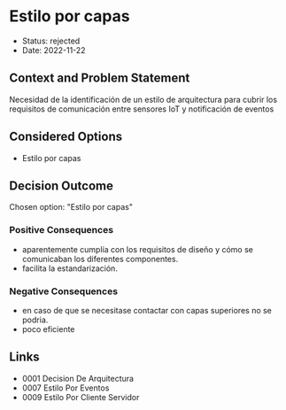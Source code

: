 # Estilo por capas

* Status: rejected
* Date: 2022-11-22

## Context and Problem Statement

Necesidad de la identificación de un estilo de arquitectura para cubrir los requisitos de comunicación entre sensores IoT y notificación de eventos

## Considered Options

* Estilo por capas

## Decision Outcome

Chosen option: "Estilo por capas"

### Positive Consequences

* aparentemente cumplía con los requisitos de diseño y cómo se comunicaban los diferentes componentes.
* facilita la estandarización.

### Negative Consequences

* en caso de que se necesitase contactar con capas superiores no se podria.
* poco eficiente

## Links

* 0001 Decision De Arquitectura
* 0007 Estilo Por Eventos
* 0009 Estilo Por Cliente Servidor
